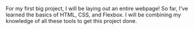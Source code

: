 For my first big project, I will be laying out an entire webpage! So far, I've learned the basics of HTML, CSS, and Flexbox. I will be combining my knowledge of all these tools to get this project done. 
